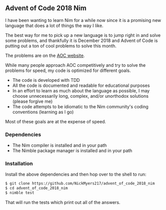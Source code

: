 ## Advent of Code 2018 Nim

I have been wanting to learn Nim for a while now since it is a promising new language that does a lot of things the way I like.

The best way for me to pick up a new language is to jump right in and solve some problems, and thankfully it is December 2018 and Advent of Code is putting out a ton of cool problems to solve this month.

The problems are on the [AOC website](https://adventofcode.com/2018/).

While many people approach AOC competitively and try to solve the problems for speed, my code is optimized for different goals.
- The code is developed with TDD
- All the code is documented and readable for educational purposes
- In an effort to learn as much about the language as possible, I may choose unnecessarily long, complex, and/or unorthodox solutions (please forgive me)
- The code attempts to be idiomatic to the Nim community's coding conventions (learning as I go)

Most of these goals are at the expense of speed.

### Dependencies
 - The Nim compiler is installed and in your path
 - The Nimble package manager is installed and in your path

### Installation
Install the above dependencies and then hop over to the shell to run:

```sh
$ git clone https://github.com/NickMyers217/advent_of_code_2018_nim
$ cd advent_of_code_2018_nim
$ nimble test
```

That will run the tests which print out all of the answers.
